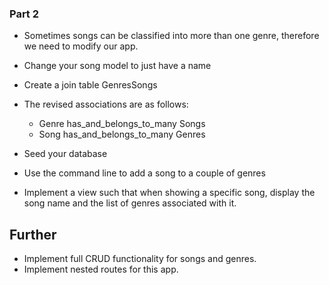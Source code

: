 ### Part 2
* Sometimes songs can be classified into more than one genre, therefore we need to modify our app.

* Change your song model to just have a name

* Create a join table GenresSongs

* The revised associations are as follows:
  - Genre has_and_belongs_to_many Songs
  - Song has_and_belongs_to_many Genres

* Seed your database  

* Use the command line to add a song to a couple of genres

* Implement a view such that when showing a specific song, display the song name and the list of genres associated with it.


## Further
* Implement full CRUD functionality for songs and genres.
* Implement nested routes for this app.






